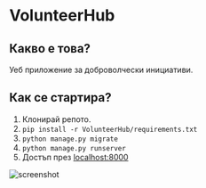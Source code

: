 # VolunteerHub

## Какво е това?
Уеб приложение за доброволчески инициативи.

## Как се стартира?
1. Клонирай репото.
2. `pip install -r VolunteerHub/requirements.txt`
3. `python manage.py migrate`
4. `python manage.py runserver`
5. Достъп през [localhost:8000](http://localhost:8000)

![screenshot](<img width="1912" height="850" alt="Screenshot" src="https://github.com/user-attachments/assets/6bbf13f6-cbfa-4252-9e42-ee4102147d59" />)


